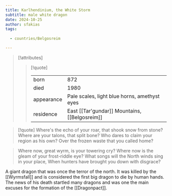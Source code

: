 ```yaml
---
title: Karlhendinium, the White Storm
subtitle: male white dragon
date: 2024-10-25
author: sfakias
tags:
  
  - countries/Belgosreim

---
```

> [!attributes]
> 
> > [!quote]
> >
> > | | |
> > | --- | --- |
> > | born | 872 |
> > | died | 1980 |
> > | appearance | Pale scales, light blue horns, amethyst eyes |
> > | residence | East [[Tar'gundar]] Mountains, [[Belgosreim]] |


> [!quote] 
> Where's the echo of your roar, that shook snow from stone?
> Where are your talons, that split bone?
> Who dares to claim your region as his own?
> Over the frozen waste that you called home?

>Where now, great wyrm, is your towering cry?
>Where now is the gleam of your frost-riddle eye?
>What songs will the North winds sing in your place,
>When hunters have brought you down with disgrace?

A giant dragon that was once the terror of the north. It was killed by the [[Wyrmsfall]] and is considered the first big dragon to die by human hands. The news of his death startled many dragons and was one the main excuses for the formation of the [[Dragonpact]].